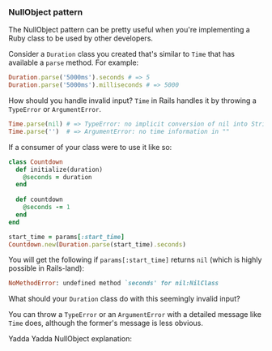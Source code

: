 <!-- Ruby -->

### NullObject pattern

The NullObject pattern can be pretty useful when you're implementing a Ruby class to be used by other developers.

Consider a `Duration` class you created that's similar to `Time` that has available a `parse` method. For example: 

```ruby
Duration.parse('5000ms').seconds # => 5
Duration.parse('5000ms').milliseconds # => 5000
```

How should you handle invalid input? `Time` in Rails handles it by throwing a `TypeError` or `ArgumentError`.

```ruby
Time.parse(nil) # => TypeError: no implicit conversion of nil into String
Time.parse('')  # => ArgumentError: no time information in ""
```

If a consumer of your class were to use it like so:

```ruby
class Countdown
  def initialize(duration)
    @seconds = duration
  end
  
  def countdown
    @seconds -= 1
  end
end

start_time = params[:start_time]
Countdown.new(Duration.parse(start_time).seconds)
```
You will get the following if `params[:start_time]` returns `nil` (which is highly possible in Rails-land):

```ruby
NoMethodError: undefined method `seconds' for nil:NilClass
```

What should your `Duration` class do with this seemingly invalid input?

You can throw a `TypeError` or an `ArgumentError` with a detailed message like `Time` does, although the former's message is less obvious.

Yadda Yadda NullObject explanation: